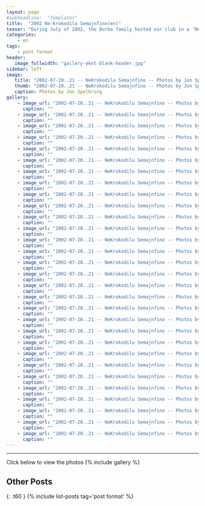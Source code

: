 ```yaml
---
layout: page
#subheadline:  "Templates"
title:  "2002 Ne-Krokodila Semajnfino(en)"
teaser: "During July of 2002, the Burba family hosted our club in a 'Ne-Krokadila' (english only) weekend in their home in Dallas.  Almost the whole club attended the weekend."
categories:
    - en
tags:
    - post format
header:
   image_fullwidth: "gallery-eknt-blank-header.jpg"
sidebar: left
image:
   title: "2002-07-20..21 -- NeKrokodilu Semajnfino -- Photos by Jon Spelbring/DSC01465.jpg"
   thumb: "2002-07-20..21 -- NeKrokodilu Semajnfino -- Photos by Jon Spelbring/DSC01465-thumb.jpg"
   caption: Photos by Jon Spelbring
gallery:
    - image_url: "2002-07-20..21 -- NeKrokodilu Semajnfino -- Photos by Jon Spelbring/DSC01463.jpg"
      caption: ""
    - image_url: "2002-07-20..21 -- NeKrokodilu Semajnfino -- Photos by Jon Spelbring/DSC01464.jpg"
      caption: ""
    - image_url: "2002-07-20..21 -- NeKrokodilu Semajnfino -- Photos by Jon Spelbring/DSC01466.jpg"
      caption: ""
    - image_url: "2002-07-20..21 -- NeKrokodilu Semajnfino -- Photos by Jon Spelbring/DSC01467.jpg"
      caption: ""
    - image_url: "2002-07-20..21 -- NeKrokodilu Semajnfino -- Photos by Jon Spelbring/DSC01468.jpg"
      caption: ""
    - image_url: "2002-07-20..21 -- NeKrokodilu Semajnfino -- Photos by Jon Spelbring/DSC01469.jpg"
      caption: ""
    - image_url: "2002-07-20..21 -- NeKrokodilu Semajnfino -- Photos by Jon Spelbring/DSC01470.jpg"
      caption: ""
    - image_url: "2002-07-20..21 -- NeKrokodilu Semajnfino -- Photos by Jon Spelbring/DSC01471.jpg"
      caption: ""
    - image_url: "2002-07-20..21 -- NeKrokodilu Semajnfino -- Photos by Jon Spelbring/DSC01472.jpg"
      caption: ""
    - image_url: "2002-07-20..21 -- NeKrokodilu Semajnfino -- Photos by Jon Spelbring/DSC01473.jpg"
      caption: ""
    - image_url: "2002-07-20..21 -- NeKrokodilu Semajnfino -- Photos by Jon Spelbring/DSC01475.jpg"
      caption: ""
    - image_url: "2002-07-20..21 -- NeKrokodilu Semajnfino -- Photos by Jon Spelbring/DSC01476.jpg"
      caption: ""
    - image_url: "2002-07-20..21 -- NeKrokodilu Semajnfino -- Photos by Jon Spelbring/DSC01477.jpg"
      caption: ""
    - image_url: "2002-07-20..21 -- NeKrokodilu Semajnfino -- Photos by Jon Spelbring/DSC01478.jpg"
      caption: ""
    - image_url: "2002-07-20..21 -- NeKrokodilu Semajnfino -- Photos by Jon Spelbring/DSC01479.jpg"
      caption: ""
    - image_url: "2002-07-20..21 -- NeKrokodilu Semajnfino -- Photos by Jon Spelbring/DSC01480.jpg"
      caption: ""
    - image_url: "2002-07-20..21 -- NeKrokodilu Semajnfino -- Photos by Jon Spelbring/DSC01482.jpg"
      caption: ""
    - image_url: "2002-07-20..21 -- NeKrokodilu Semajnfino -- Photos by Jon Spelbring/DSC01483.jpg"
      caption: ""
    - image_url: "2002-07-20..21 -- NeKrokodilu Semajnfino -- Photos by Jon Spelbring/DSC01488.jpg"
      caption: ""
    - image_url: "2002-07-20..21 -- NeKrokodilu Semajnfino -- Photos by Jon Spelbring/DSC01492.jpg"
      caption: ""
    - image_url: "2002-07-20..21 -- NeKrokodilu Semajnfino -- Photos by Jon Spelbring/DSC01493.jpg"
      caption: ""
    - image_url: "2002-07-20..21 -- NeKrokodilu Semajnfino -- Photos by Jon Spelbring/DSC01494.jpg"
      caption: ""
    - image_url: "2002-07-20..21 -- NeKrokodilu Semajnfino -- Photos by Jon Spelbring/DSC01496.jpg"
      caption: ""
    - image_url: "2002-07-20..21 -- NeKrokodilu Semajnfino -- Photos by Jon Spelbring/DSC01498.jpg"
      caption: ""
    - image_url: "2002-07-20..21 -- NeKrokodilu Semajnfino -- Photos by Jon Spelbring/DSC01499.jpg"
      caption: ""
    - image_url: "2002-07-20..21 -- NeKrokodilu Semajnfino -- Photos by Jon Spelbring/DSC01500.jpg"
      caption: ""
    - image_url: "2002-07-20..21 -- NeKrokodilu Semajnfino -- Photos by Jon Spelbring/DSC01501.jpg"
      caption: ""
    - image_url: "2002-07-20..21 -- NeKrokodilu Semajnfino -- Photos by Jon Spelbring/DSC01503.jpg"
      caption: ""
    - image_url: "2002-07-20..21 -- NeKrokodilu Semajnfino -- Photos by Jon Spelbring/DSC01504.jpg"
      caption: ""
    - image_url: "2002-07-20..21 -- NeKrokodilu Semajnfino -- Photos by Jon Spelbring/DSC01505.jpg"
      caption: ""
---
```



<!--more-->
--------------------------
Click below to view the photos
{% include gallery %}


## Other Posts
{: .t60 }
{% include list-posts tag='post format' %}
